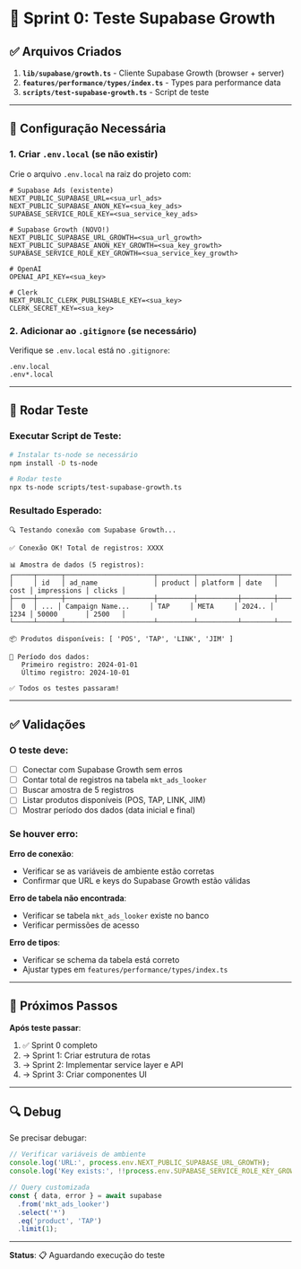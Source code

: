 # 🧪 Sprint 0: Teste Supabase Growth

## ✅ Arquivos Criados

1. **`lib/supabase/growth.ts`** - Cliente Supabase Growth (browser + server)
2. **`features/performance/types/index.ts`** - Types para performance data
3. **`scripts/test-supabase-growth.ts`** - Script de teste

---

## 🔧 Configuração Necessária

### 1. Criar `.env.local` (se não existir)

Crie o arquivo `.env.local` na raiz do projeto com:

```env
# Supabase Ads (existente)
NEXT_PUBLIC_SUPABASE_URL=<sua_url_ads>
NEXT_PUBLIC_SUPABASE_ANON_KEY=<sua_key_ads>
SUPABASE_SERVICE_ROLE_KEY=<sua_service_key_ads>

# Supabase Growth (NOVO!)
NEXT_PUBLIC_SUPABASE_URL_GROWTH=<sua_url_growth>
NEXT_PUBLIC_SUPABASE_ANON_KEY_GROWTH=<sua_key_growth>
SUPABASE_SERVICE_ROLE_KEY_GROWTH=<sua_service_key_growth>

# OpenAI
OPENAI_API_KEY=<sua_key>

# Clerk
NEXT_PUBLIC_CLERK_PUBLISHABLE_KEY=<sua_key>
CLERK_SECRET_KEY=<sua_key>
```

### 2. Adicionar ao `.gitignore` (se necessário)

Verifique se `.env.local` está no `.gitignore`:

```
.env.local
.env*.local
```

---

## 🧪 Rodar Teste

### Executar Script de Teste:

```bash
# Instalar ts-node se necessário
npm install -D ts-node

# Rodar teste
npx ts-node scripts/test-supabase-growth.ts
```

### Resultado Esperado:

```
🔍 Testando conexão com Supabase Growth...

✅ Conexão OK! Total de registros: XXXX

📊 Amostra de dados (5 registros):
┌─────┬──────┬──────────────────────┬─────────┬──────────┬────────┬──────┬─────────────┬────────┐
│     │ id   │ ad_name              │ product │ platform │ date   │ cost │ impressions │ clicks │
├─────┼──────┼──────────────────────┼─────────┼──────────┼────────┼──────┼─────────────┼────────┤
│  0  │ ... │ Campaign Name...     │ TAP     │ META     │ 2024.. │ 1234 │ 50000       │ 2500   │
└─────┴──────┴──────────────────────┴─────────┴──────────┴────────┴──────┴─────────────┴────────┘

📦 Produtos disponíveis: [ 'POS', 'TAP', 'LINK', 'JIM' ]

📅 Período dos dados:
   Primeiro registro: 2024-01-01
   Último registro: 2024-10-01

✅ Todos os testes passaram!
```

---

## ✅ Validações

### O teste deve:
- [ ] Conectar com Supabase Growth sem erros
- [ ] Contar total de registros na tabela `mkt_ads_looker`
- [ ] Buscar amostra de 5 registros
- [ ] Listar produtos disponíveis (POS, TAP, LINK, JIM)
- [ ] Mostrar período dos dados (data inicial e final)

### Se houver erro:

**Erro de conexão**:
- Verificar se as variáveis de ambiente estão corretas
- Confirmar que URL e keys do Supabase Growth estão válidas

**Erro de tabela não encontrada**:
- Verificar se tabela `mkt_ads_looker` existe no banco
- Verificar permissões de acesso

**Erro de tipos**:
- Verificar se schema da tabela está correto
- Ajustar types em `features/performance/types/index.ts`

---

## 📝 Próximos Passos

**Após teste passar**:
1. ✅ Sprint 0 completo
2. → Sprint 1: Criar estrutura de rotas
3. → Sprint 2: Implementar service layer e API
4. → Sprint 3: Criar componentes UI

---

## 🔍 Debug

Se precisar debugar:

```typescript
// Verificar variáveis de ambiente
console.log('URL:', process.env.NEXT_PUBLIC_SUPABASE_URL_GROWTH);
console.log('Key exists:', !!process.env.SUPABASE_SERVICE_ROLE_KEY_GROWTH);

// Query customizada
const { data, error } = await supabase
  .from('mkt_ads_looker')
  .select('*')
  .eq('product', 'TAP')
  .limit(1);
```

---

**Status**: 📋 Aguardando execução do teste

